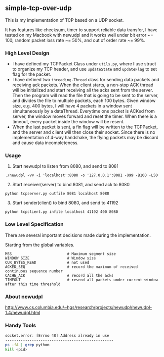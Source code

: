 ## simple-tcp-over-udp

This is my implementation of TCP based on a UDP socket.

It has features like checksum, timer to support reliable data transfer, 
I have tested on my Macbook with newudpl and it works well under bit error ~= 100, random packet loss rate ~= 50%, 
and out of order rate ~= 99%. 


### High Level Design
- I have defined my TCPPacket Class under ```utils.py```, where I use struct to organize my TCP header, and use ```updateState``` and ```updateFlag``` to set flag for the packet.
- I have defined two ```threading.Thread``` class for sending data packets and receiving ack packets. When the client starts, a non-stop ACK thread will be initialized and start receiving all the acks sent from the server. Then the program will read the file that is going to be sent to the server, and divides the file to multiple packets, each 100 bytes. 
Given window size, e.g. 400 bytes, I will have 4 packets in a window sent simultaneously by a dataThread. Everytime one packet is ACKed from server, the window moves forward and reset the timer.
When there is a timeout, every packet inside the window will be resent.
- When the last packet is sent, a fin flag will be written to the TCPPacket, and the server and client will then close their socket. Since there is no implementation of 4-way handshake, the flying packets may be discard and cause data incompleteness. 


### Usage
1. Start newudpl to listen from 8080, and send to 8081
```
./newudpl -vv -i 'localhost':8080 -o '127.0.0.1':8081 -O99 -B100 -L50
```

2. Start receiver(server) to bind 8081, and send ack to 8080
```
python tcpserver.py outfile 8081 localhost 8080
```

3. Start sender(client) to bind 8080, and send to 41192
```
python tcpclient.py infile localhost 41192 400 8080
```


### Low Level Specification
There are several important decisions made during the implementation.

Starting from the global variables.
```
MSS                         # Maximum segment size 
WINDOW_SIZE                 # Window size 
CUR_BYTES_READ              # not used 
ACKED_SEQ                   # record the maximum of received continuous sequence number
CACHE_ACK                   # record all the acks
TIMEOUT                     # resend all packets under current window after this time threshold
```



### About newudpl
http://www.cs.columbia.edu/~hgs/research/projects/newudpl/newudpl-1.4/newudpl.html

### Handy Tools
```bash
socket.error: [Errno 48] Address already in use
-------------------------------------------------
ps -fA | grep python
kill <pid>
```

